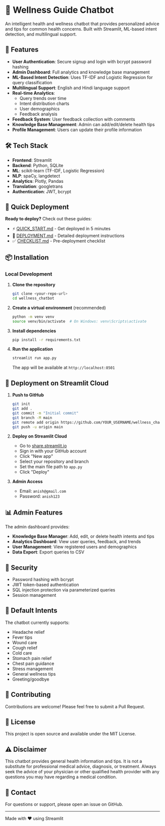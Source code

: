 # 💬 Wellness Guide Chatbot

An intelligent health and wellness chatbot that provides personalized advice and tips for common health concerns. Built with Streamlit, ML-based intent detection, and multilingual support.

## 🌟 Features

- **User Authentication**: Secure signup and login with bcrypt password hashing
- **Admin Dashboard**: Full analytics and knowledge base management
- **ML-Based Intent Detection**: Uses TF-IDF and Logistic Regression for query classification
- **Multilingual Support**: English and Hindi language support
- **Real-time Analytics**: 
  - Query trends over time
  - Intent distribution charts
  - User demographics
  - Feedback analysis
- **Feedback System**: User feedback collection with comments
- **Knowledge Base Management**: Admin can add/edit/delete health tips
- **Profile Management**: Users can update their profile information

## 🛠️ Tech Stack

- **Frontend**: Streamlit
- **Backend**: Python, SQLite
- **ML**: scikit-learn (TF-IDF, Logistic Regression)
- **NLP**: spaCy, langdetect
- **Analytics**: Plotly, Pandas
- **Translation**: googletrans
- **Authentication**: JWT, bcrypt

## 🚀 Quick Deployment

**Ready to deploy?** Check out these guides:
- ⚡ [QUICK_START.md](QUICK_START.md) - Get deployed in 5 minutes
- 📖 [DEPLOYMENT.md](DEPLOYMENT.md) - Detailed deployment instructions
- ✅ [CHECKLIST.md](CHECKLIST.md) - Pre-deployment checklist

## 📦 Installation

### Local Development

1. **Clone the repository**
   ```bash
   git clone <your-repo-url>
   cd wellness_chatbot
   ```

2. **Create a virtual environment** (recommended)
   ```bash
   python -m venv venv
   source venv/bin/activate  # On Windows: venv\Scripts\activate
   ```

3. **Install dependencies**
   ```bash
   pip install -r requirements.txt
   ```

4. **Run the application**
   ```bash
   streamlit run app.py
   ```

   The app will be available at `http://localhost:8501`

## 🚀 Deployment on Streamlit Cloud

1. **Push to GitHub**
   ```bash
   git init
   git add .
   git commit -m "Initial commit"
   git branch -M main
   git remote add origin https://github.com/YOUR_USERNAME/wellness_chatbot.git
   git push -u origin main
   ```

2. **Deploy on Streamlit Cloud**
   - Go to [share.streamlit.io](https://share.streamlit.io)
   - Sign in with your GitHub account
   - Click "New app"
   - Select your repository and branch
   - Set the main file path to `app.py`
   - Click "Deploy"

3. **Admin Access**
   - Email: `anish@gmail.com`
   - Password: `anish123`

## 📊 Admin Features

The admin dashboard provides:
- **Knowledge Base Manager**: Add, edit, or delete health intents and tips
- **Analytics Dashboard**: View user queries, feedback, and trends
- **User Management**: View registered users and demographics
- **Data Export**: Export queries to CSV

## 🔐 Security

- Password hashing with bcrypt
- JWT token-based authentication
- SQL injection protection via parameterized queries
- Session management

## 📝 Default Intents

The chatbot currently supports:
- Headache relief
- Fever tips
- Wound care
- Cough relief
- Cold care
- Stomach pain relief
- Chest pain guidance
- Stress management
- General wellness tips
- Greeting/goodbye

## 🤝 Contributing

Contributions are welcome! Please feel free to submit a Pull Request.

## 📄 License

This project is open source and available under the MIT License.

## ⚠️ Disclaimer

This chatbot provides general health information and tips. It is not a substitute for professional medical advice, diagnosis, or treatment. Always seek the advice of your physician or other qualified health provider with any questions you may have regarding a medical condition.

## 📧 Contact

For questions or support, please open an issue on GitHub.

---

Made with ❤️ using Streamlit
